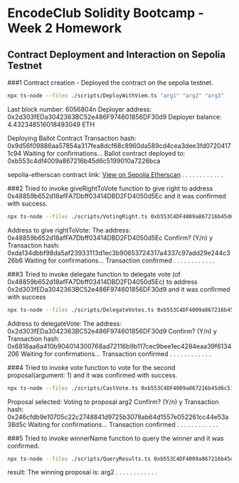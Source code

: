 # EncodeClub Solidity Bootcamp - Week 2 Homework

## Contract Deployment and Interaction on Sepolia Testnet

###1 Contract creation - Deployed the contract on the sepolia testnet.

```sh
npx ts-node --files ./scripts/DeployWithViem.ts "arg1" "arg2" "arg3"
```

Last block number: 6056804n
Deployer address: 0x2d303fEDa3042363BC52e486F974601856DF30d9
Deployer balance: 4.432348516018493049 ETH

Deploying Ballot Contract
Transaction hash: 0x9d56f09886aa57854a317fea8dcf68c8960da589cd4cea3dee3fd07204171c94
Waiting for confirmations...
Ballot contract deployed to: 0xb553c4df4009a867216b45d6c5199010a7226bca

sepolia-etherscan contract link: [View on Sepolia Etherscan](https://sepolia.etherscan.io/address/0xb553C4DF4009a867216b45d6c5199010a7226bca)
. . . . . . . . . . . . 

###2 Tried to invoke giveRightToVote function to give right to address 0x48859b652d18afFA7Dbff03414DBD2FD4050d5Ec and it was confirmed with success.

```sh
npx ts-node --files ./scripts/VotingRight.ts 0xb553C4DF4009a867216b45d6c5199010a7226bca 0x48859b652d18afFA7Dbff03414DBD2FD4050d5Ec
```

Address to give rightToVote: 
The address:  0x48859b652d18afFA7Dbff03414DBD2FD4050d5Ec
Confirm? (Y/n)
y
Transaction hash: 0xda134dbbf98da5af23933113d1ec3b90653724317a4337c97add29e244c326b6
Waiting for confirmations...
Transaction confirmed
. . . . . . . . . . . . 


###3 Tried to invoke delegate function to delegate vote (of 0x48859b652d18afFA7Dbff03414DBD2FD4050d5Ec) to address 0x2d303fEDa3042363BC52e486F974601856DF30d9 and it was confirmed with success

```sh
npx ts-node --files ./scripts/DelegateVotes.ts 0xb553C4DF4009a867216b45d6c5199010a7226bca 0x2d303fEDa3042363BC52e486F974601856DF30d9
```

Address to delegateVote: 
The address:  0x2d303fEDa3042363BC52e486F974601856DF30d9
Confirm? (Y/n)
y
Transaction hash: 0x6816aa6a410b904014300768ad72116b9b117cec9bee1ec4284eaa39f6134206
Waiting for confirmations...
Transaction confirmed
. . . . . . . . . . . . 


###4 Tried to invoke vote function to vote for the second proposal(argument: 1) and it was confirmed with success.

```sh
npx ts-node --files ./scripts/CastVote.ts 0xb553C4DF4009a867216b45d6c5199010a7226bca 1
```

Proposal selected: 
Voting to proposal arg2
Confirm? (Y/n)
y
Transaction hash: 0x246cfdb9e10705c22c2748841d9725b3078ab64d1557e052261cc44e53a38d5c
Waiting for confirmations...
Transaction confirmed
. . . . . . . . . . . . 


###5 Tried to invoke winnerName function to query the winner and it was confirmed.

```sh
npx ts-node --files ./scripts/QueryResults.ts 0xb553C4DF4009a867216b45d6c5199010a7226bca
```

result: The winning proposal is:  arg2
. . . . . . . . . . . . 
